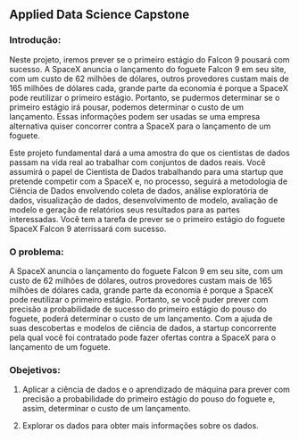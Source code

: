 ## Applied Data Science Capstone

### Introdução:

Neste projeto, iremos prever se o primeiro estágio do Falcon 9 pousará com sucesso. A SpaceX anuncia o lançamento do foguete Falcon 9 em seu site, com um custo de 62 milhões de dólares, outros provedores custam mais de 165 milhões de dólares cada, grande parte da economia é porque a SpaceX pode reutilizar o primeiro estágio. Portanto, se pudermos determinar se o primeiro estágio irá pousar, podemos determinar o custo de um lançamento. Essas informações podem ser usadas se uma empresa alternativa quiser concorrer contra a SpaceX para o lançamento de um foguete.

Este  projeto fundamental dará a uma amostra do que os cientistas de dados passam na vida real ao trabalhar com conjuntos de dados reais. Você assumirá o papel de Cientista de Dados trabalhando para uma startup que pretende competir com a SpaceX e, no processo, seguirá a metodologia de Ciência de Dados envolvendo coleta de dados, análise exploratória de dados, visualização de dados, desenvolvimento de modelo, avaliação de modelo e geração de relatórios seus resultados para as partes interessadas. Você tem a tarefa de prever se o primeiro estágio do foguete SpaceX Falcon 9 aterrissará com sucesso.

### O problema:

A SpaceX anuncia o lançamento do foguete Falcon 9 em seu site, com um custo de 62 milhões de dólares, outros provedores custam mais de 165 milhões de dólares cada, grande parte da economia é porque a SpaceX pode reutilizar o primeiro estágio. Portanto, se você puder prever com precisão a probabilidade de sucesso do primeiro estágio do pouso do foguete, poderá determinar o custo de um lançamento. Com a ajuda de suas descobertas e modelos de ciência de dados, a startup concorrente pela qual você foi contratado pode fazer ofertas contra a SpaceX para o lançamento de um foguete.

### Obejetivos:

1. Aplicar a ciência de dados e o aprendizado de máquina para prever com precisão a probabilidade do primeiro estágio do pouso do foguete e, assim, determinar o custo de um lançamento.

2. Explorar os dados para obter mais informações sobre os dados.
